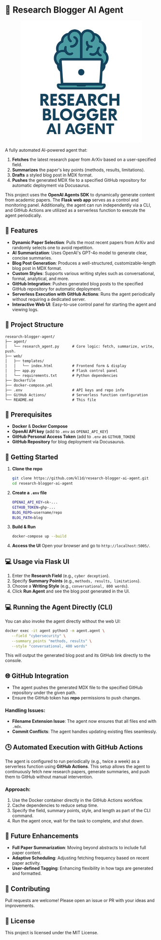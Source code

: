 # 🧠 Research Blogger AI Agent

<p align="center">
  <img src="research-blogger-agent.png" alt="Research Blogger Agent" width="400"/>
</p>

A fully automated AI-powered agent that:

1. **Fetches** the latest research paper from ArXiv based on a user-specified field.
2. **Summarizes** the paper's key points (methods, results, limitations).
3. **Drafts** a styled blog post in MDX format.
4. **Pushes** the generated MDX file to a specified GitHub repository for automatic deployment via Docusaurus.

This project uses the **OpenAI Agents SDK** to dynamically generate content from academic papers. The **Flask web app** serves as a control and monitoring panel. Additionally, the agent can run independently via a CLI, and GitHub Actions are utilized as a serverless function to execute the agent periodically.



## 🚀 Features

* **Dynamic Paper Selection**: Pulls the most recent papers from ArXiv and randomly selects one to avoid repetition.
* **AI Summarization**: Uses OpenAI's GPT-4o model to generate clear, concise summaries.
* **Blog Post Generation**: Produces a well-structured, customizable-length blog post in MDX format.
* **Custom Styles**: Supports various writing styles such as conversational, formal, analytical, and more.
* **GitHub Integration**: Pushes generated blog posts to the specified GitHub repository for automatic deployment.
* **Serverless Execution with GitHub Actions**: Runs the agent periodically without requiring a dedicated server.
* **Interactive Web UI**: Easy-to-use control panel for starting the agent and viewing logs.



## 📂 Project Structure

```
research-blogger-agent/
├── agent/
│   └── research_agent.py      # Core logic: fetch, summarize, write, push.
├── web/
│   ├── templates/
│   │   └── index.html         # Frontend form & display
│   ├── app.py                 # Flask control panel
│   └── requirements.txt       # Python dependencies
├── Dockerfile
├── docker-compose.yml
├── .env                       # API keys and repo info
├── GitHub Actions/            # Serverless function configuration
└── README.md                  # This file
```



## 📝 Prerequisites

* **Docker** & **Docker Compose**
* **OpenAI API key** (add to `.env` as `OPENAI_API_KEY`)
* **GitHub Personal Access Token** (add to `.env` as `GITHUB_TOKEN`)
* **GitHub Repository** for blog deployment via Docusaurus.



## 🌟 Getting Started

1. **Clone the repo**

   ```bash
   git clone https://github.com/kl1d/research-blogger-ai-agent.git
   cd research-blogger-ai-agent
   ```

2. **Create a `.env` file**

   ```bash
   OPENAI_API_KEY=sk-...
   GITHUB_TOKEN=ghp-...
   BLOG_REPO=username/repo
   BLOG_PATH=blog
   ```

3. **Build & Run**

   ```bash
   docker-compose up --build
   ```

4. **Access the UI**
   Open your browser and go to `http://localhost:5005/`.



## 💻 Usage via Flask UI

1. Enter the **Research Field** (e.g., `cyber deception`).
2. Specify **Summary Points** (e.g., `methods, results, limitations`).
3. Choose a **Writing Style** (e.g., `conversational, 800 words`).
4. Click **Run Agent** and see the blog post generated in the UI.



## 💻 Running the Agent Directly (CLI)

You can also invoke the agent directly without the web UI:

```bash
docker exec -it agent python3 -m agent.agent \
   --field "cybersecurity" \
   --summary_points "methods, results" \
   --style "conversational, 400 words"
```

This will output the generated blog post and its GitHub link directly to the console.



## 🌐 GitHub Integration

* The agent pushes the generated MDX file to the specified GitHub repository under the given path.
* Ensure the GitHub token has **repo** permissions to push changes.

### Handling Issues:

* **Filename Extension Issue**: The agent now ensures that all files end with `.mdx`.
* **Commit Conflicts**: The agent handles updating existing files seamlessly.



## 🕒 Automated Execution with GitHub Actions

The agent is configured to run periodically (e.g., twice a week) as a serverless function using **GitHub Actions**. This setup allows the agent to continuously fetch new research papers, generate summaries, and push them to GitHub without manual intervention.

### Approach:

1. Use the Docker container directly in the GitHub Actions workflow.
2. Cache dependencies to reduce setup time.
3. Specify the field, summary points, style, and length as part of the CLI command.
4. Run the agent once, wait for the task to complete, and shut down.



## 🚧 Future Enhancements

* **Full Paper Summarization**: Moving beyond abstracts to include full paper content.
* **Adaptive Scheduling**: Adjusting fetching frequency based on recent paper activity.
* **User-defined Tagging**: Enhancing flexibility in how tags are generated and formatted.



## 🤝 Contributing

Pull requests are welcome! Please open an issue or PR with your ideas and improvements.



## 📄 License

This project is licensed under the MIT License.

